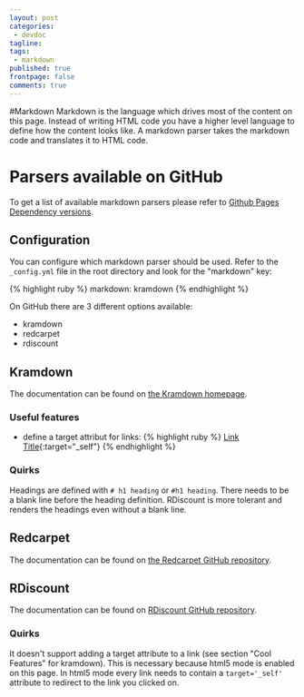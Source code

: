 ```yaml
---
layout: post
categories:
 - devdoc
tagline:
tags:
 - markdown
published: true
frontpage: false
comments: true
---
```

#Markdown
Markdown is the language which drives most of the content on this page. Instead of writing HTML code you have a higher level language to define how the content looks like. A markdown parser takes the markdown code and translates it to HTML code.

# Parsers available on GitHub
To get a list of available markdown parsers please refer to [Github Pages Dependency versions](https://pages.github.com/versions/).

## Configuration
You can configure which markdown parser should be used. Refer to the `_config.yml` file in the root directory and look for the "markdown" key:

{% highlight ruby %}
markdown: kramdown
{% endhighlight %}

On GitHub there are 3 different options available:

 - kramdown
 - redcarpet
 - rdiscount

## Kramdown
The documentation can be found on [the Kramdown homepage](http://kramdown.gettalong.org/). 

### Useful features
- define a target attribut for links:
{% highlight ruby %}
[Link Title](http://xyz.github.io/){:target="_self"}
{% endhighlight %}

### Quirks
Headings are defined with `# h1 heading` or `#h1 heading`. There needs to be a blank line before the heading definition. RDiscount is more tolerant and renders the headings even without a blank line. 

## Redcarpet
The documentation can be found on [the Redcarpet GitHub repository](https://github.com/vmg/redcarpet). 

## RDiscount
The documentation can be found on [RDiscount GitHub repository](https://github.com/davidfstr/rdiscount). 

### Quirks
It doesn't support adding a target attribute to a link (see section "Cool Features" for kramdown). This is necessary because html5 mode is enabled on this page. In html5 mode every link needs to contain a `target='_self'` attribute to redirect to the link you clicked on.